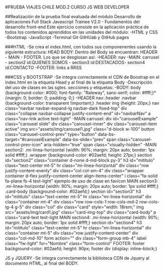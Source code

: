 #PRUEBA VIAJES CHILE MOD.2 CURSO JS WEB DEVELOPER

##Realización de la prueba final evaluada del módulo Desarrollo de aplicaciones Full Stack Javascript Trainee V2.0 - Fundamentos del desarrollo front-end 
Este ejercicio consiste en la aplicación práctica de todos los contenidos aprendidos en las unidades del módulo: 
-HTML y CSS
-Bootstrap
-JavaScript
-Terminal Git GitHUab y GitHub pages

###HTML
-Se crea el index.html, con todos sus componenentes usando la siguiente estructura:
HEAD
BODY: Dentro del Body se encuentran: 
HEADER - MAIN - FOOTER. Los que se desglosan así:
-HEADER: nav
-MAIN: carrusel - section2 id:QUIENES SOMOS - section3 id:DESTACADOS- section4 id:CONTACTO
-FOOTER: links a RRSS

###CSS y BOOTSTRAP
-Se integra correctamente el CDN de Boostrap en el index.html en la etiqueta Head y al final de la etiqueta Body
-Descripción del uso de clases en las sgtes. secciones y etiquetas:
-BODY: body {background-color: #000; font-family: "Raleway", sans-serif; color: #ffff;}* {margin: 0; border: 0; padding: 0;}
-HEADER nav:.header .navbar {background-color: transparent !important;} .header img {height: 20px;} 
nav class="navbar navbar-expand-lg navbar-dark fixed-top" div class="collapse navbar-collapse justify-content-end" id="navbarNav" a class="nav-link active text-light"
-MAIN carrusel: div id="carouselExample" class="carousel slide" div class="carousel-inner" div class="carousel-item active" img src="assets/img/carousel1.jpg" class="d-block w-100"
button class="carousel-control-prev" type="button" data-bs-target="#carouselExample" data-bs-slide="prev" span class="carousel-control-prev-icon" aria-hidden="true" 
span class="visually-hidden"
-MAIN section2: .mi-linea-horizontal {width: 90%; margin: 20px auto; border: 1px solid #ffff;}
.wrapper {background-color: #02aefd; height: 27px;}
section id="section2" class="container d-none d-md-block py-3" h3 id="mititulo" class="text-center mt-5" hr class="mi-linea-horizontal"
div class="row justify-content-evenly" div class="col col-sm-4" div class="wrapper container d-flex justify-content-center align-items-center" 
i class="fa-solid fa-plane fs-4 text-light" ejemplo de uso de clase en favicon
MAIN section3: .mi-linea-horizontal {width: 90%; margin: 20px auto; border: 1px solid #ffff;}
.card-body {background-color: #02aefd;}
section id="section3" h3 id="mititulo" class="text-center mt-5" hr class="mi-linea-horizontal" div class="container mt-4" 
div class="row row-cols-1 row-cols-md-2 row-cols-lg-4 g-5" div class="col" div class="card" style="width: 18rem;" img src="assets/img/card1.jpg" class="card-img-top"
div class="card-body" p class="card-text text-light
MAIN section4: .mi-linea-horizontal {width: 90%; margin: 20px auto; border: 1px solid #ffff;}
section id="section4" h3 id="mititulo" class="text-center mt-5" hr class="mi-linea-horizontal" div class="container mt-5" div class="row justify-content-center"
div class="col-md-10" form action="" div class="form-group mb-4" label class="fw-light" for="Nombre" class="form-control"
FOOTER: footer background-color: #02aefd; height: 90px; footer div {display: inline-block;}

JS y JQUERY
-Se integra correctamente la biblioteca CDN de Jquery al documento HTML, al final del BODY.


